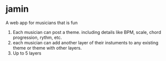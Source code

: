 # jamin
A web app for musicians that is fun

1. Each musician can post a theme.
  including details like BPM, scale, chord progression, rythm, etc.
2. each musician can add another layer of their instuments to any existing theme or theme with other layers.
3. Up to 5 layers
   
